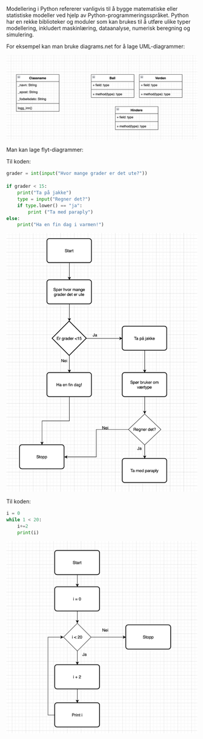 Modellering i Python refererer vanligvis til å bygge matematiske eller statistiske modeller ved hjelp av Python-programmeringsspråket. Python har en rekke biblioteker og moduler som kan brukes til å utføre ulike typer modellering, inkludert maskinlæring, dataanalyse, numerisk beregning og simulering.

For eksempel kan man bruke diagrams.net for å lage UML-diagrammer:

![](./Skjermbilde%202023-03-16%20kl.%2010.28.12.png)

Man kan lage flyt-diagrammer:

Til koden:

```python
grader = int(input("Hvor mange grader er det ute?"))

if grader < 15:
    print("Ta på jakke")
    type = input("Regner det?")
    if type.lower() == "ja":
        print ("Ta med paraply")
else:
    print("Ha en fin dag i varmen!")
```
![](./Skjermbilde%202023-03-16%20kl.%2011.08.06.png)

Til koden:
```python
i = 0
while 1 < 20:
    i+=2
    print(i)
```

![](./Skjermbilde%202023-03-16%20kl.%2011.20.06.png)